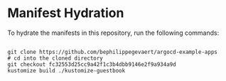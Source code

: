 
# Manifest Hydration

To hydrate the manifests in this repository, run the following commands:

```shell

git clone https://github.com/bephilippegevaert/argocd-example-apps
# cd into the cloned directory
git checkout fc32553d25cc9a42f1c3b4dbb9146e2f9a934a9d
kustomize build ./kustomize-guestbook
```